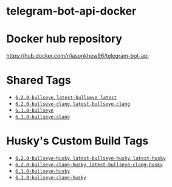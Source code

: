 # telegram-bot-api-docker

# Docker hub repository

https://hub.docker.com/r/jasonkhew96/telegram-bot-api

# Shared Tags

- [`6.2.0-bullseye`, `latest-bullseye`, `latest`][6.2.0-bullseye-dockerfile]
- [`6.2.0-bullseye-clang`, `latest-bullseye-clang`][6.2.0-bullseye-clang-dockerfile]
- [`6.1.0-bullseye`][6.1.0-bullseye-dockerfile]
- [`6.1.0-bullseye-clang`][6.1.0-bullseye-clang-dockerfile]

# Husky's Custom Build Tags

- [`6.2.0-bullseye-husky`, `latest-bullseye-husky`, `latest-husky`][6.2.0-bullseye-husky-dockerfile]
- [`6.2.0-bullseye-clang-husky`, `latest-bullseye-clang-husky`][6.2.0-bullseye-clang-husky-dockerfile]
- [`6.1.0-bullseye-husky`][6.1.0-bullseye-husky-dockerfile]
- [`6.1.0-bullseye-clang-husky`][6.1.0-bullseye-clang-husky-dockerfile]

[6.2.0-bullseye-dockerfile]: https://github.com/JasonKhew96/telegram-bot-api-docker/blob/v6.2.0/bullseye/Dockerfile
[6.2.0-bullseye-clang-dockerfile]: https://github.com/JasonKhew96/telegram-bot-api-docker/blob/v6.2.0/bullseye-clang/Dockerfile
[6.2.0-bullseye-husky-dockerfile]: https://github.com/JasonKhew96/telegram-bot-api-docker/blob/v6.2.0/bullseye-husky/Dockerfile
[6.2.0-bullseye-clang-husky-dockerfile]: https://github.com/JasonKhew96/telegram-bot-api-docker/blob/v6.2.0/bullseye-clang-husky/Dockerfile
[6.1.0-bullseye-dockerfile]: https://github.com/JasonKhew96/telegram-bot-api-docker/blob/v6.1.0/bullseye/Dockerfile
[6.1.0-bullseye-clang-dockerfile]: https://github.com/JasonKhew96/telegram-bot-api-docker/blob/v6.1.0/bullseye-clang/Dockerfile
[6.1.0-bullseye-husky-dockerfile]: https://github.com/JasonKhew96/telegram-bot-api-docker/blob/v6.1.0/bullseye-husky/Dockerfile
[6.1.0-bullseye-clang-husky-dockerfile]: https://github.com/JasonKhew96/telegram-bot-api-docker/blob/v6.1.0/bullseye-clang-husky/Dockerfile
